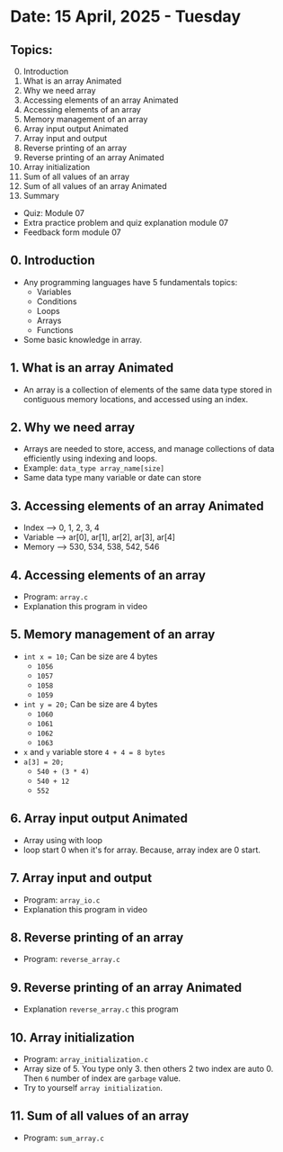# Date: 15 April, 2025 - Tuesday

## Topics:
0. Introduction
1. What is an array Animated
2. Why we need array
3. Accessing elements of an array Animated
4. Accessing elements of an array
5. Memory management of an array
6. Array input output Animated
7. Array input and output
8. Reverse printing of an array
9. Reverse printing of an array Animated
10. Array initialization
11. Sum of all values of an array
12. Sum of all values of an array Animated
13. Summary
- Quiz: Module 07
- Extra practice problem and quiz explanation module 07
- Feedback form module 07

## 0. Introduction
- Any programming languages have 5 fundamentals topics:
    - Variables
    - Conditions
    - Loops
    - Arrays
    - Functions
- Some basic knowledge in array.

## 1. What is an array Animated
- An array is a collection of elements of the same data type stored in contiguous memory locations, and accessed using an index.

## 2. Why we need array
- Arrays are needed to store, access, and manage collections of data efficiently using indexing and loops.
- Example: `data_type array_name[size]`
- Same data type many variable or date can store

## 3. Accessing elements of an array Animated
- Index --> 0, 1, 2, 3, 4
- Variable --> ar[0], ar[1], ar[2], ar[3], ar[4]
- Memory --> 530, 534, 538, 542, 546

## 4. Accessing elements of an array
- Program: `array.c`
- Explanation this program in video

## 5. Memory management of an array
- `int x = 10;` Can be size are 4 bytes
    - `1056`
    - `1057`
    - `1058`
    - `1059`
- `int y = 20;` Can be size are 4 bytes
    - `1060`
    - `1061`
    - `1062`
    - `1063`
- `x` and `y` variable store `4 + 4 = 8 bytes`
- `a[3] = 20;`
    - `540 + (3 * 4)`
    - `540 + 12`
    - `552`

## 6. Array input output Animated
- Array using with loop
- loop start 0 when it's for array. Because, array index are 0 start.

## 7. Array input and output
- Program: `array_io.c`
- Explanation this program in video

## 8. Reverse printing of an array
- Program: `reverse_array.c`

## 9. Reverse printing of an array Animated
- Explanation `reverse_array.c` this program

## 10. Array initialization
- Program: `array_initialization.c`
- Array size of 5. You type only 3. then others 2 two index are auto 0. Then `6` number of index are `garbage` value.
- Try to yourself `array initialization`.

## 11. Sum of all values of an array
- Program: `sum_array.c`